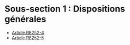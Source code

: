 # Sous-section 1 : Dispositions générales

* [Article R8252-4](./LEGIARTI000024885972.md)
* [Article R8252-5](./LEGIARTI000024885974.md)
